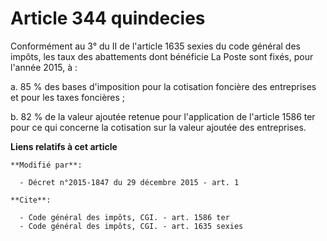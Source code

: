 # Article 344 quindecies

Conformément au 3° du II de l'article 1635 sexies du code général des impôts, les taux des abattements dont bénéficie La
Poste sont fixés, pour l'année 2015, à : 

a. 85 % des bases d'imposition pour la cotisation foncière des entreprises et pour les taxes foncières ; 

b. 82 % de la valeur ajoutée retenue pour l'application de l'article 1586 ter pour ce qui concerne la cotisation sur la
valeur ajoutée des entreprises.

**Liens relatifs à cet article**

	**Modifié par**:

	  - Décret n°2015-1847 du 29 décembre 2015 - art. 1

	**Cite**:

	  - Code général des impôts, CGI. - art. 1586 ter
	  - Code général des impôts, CGI. - art. 1635 sexies
